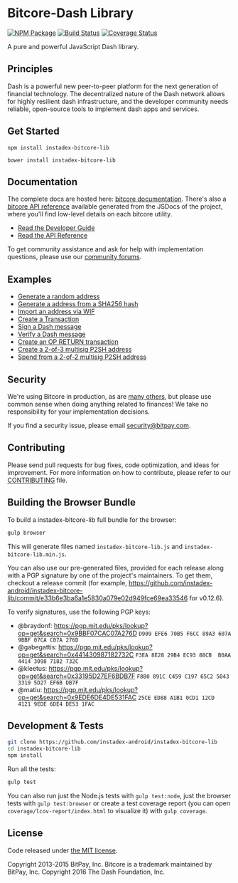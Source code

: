 Bitcore-Dash Library
=======

[![NPM Package](https://img.shields.io/npm/v/instadex-bitcore-lib.svg?style=flat-square)](https://www.npmjs.org/package/instadex-bitcore-lib)
[![Build Status](https://img.shields.io/travis/dashpay/instadex-bitcore-lib.svg?branch=master&style=flat-square)](https://travis-ci.org/dashpay/instadex-bitcore-lib)
[![Coverage Status](https://img.shields.io/coveralls/dashpay/instadex-bitcore-lib.svg?style=flat-square)](https://coveralls.io/github/dashpay/instadex-bitcore-lib?branch=master)

A pure and powerful JavaScript Dash library.

## Principles

Dash is a powerful new peer-to-peer platform for the next generation of financial technology. The decentralized nature of the Dash network allows for highly resilient dash infrastructure, and the developer community needs reliable, open-source tools to implement dash apps and services.

## Get Started

```
npm install instadex-bitcore-lib
```

```
bower install instadex-bitcore-lib
```

## Documentation

The complete docs are hosted here: [bitcore documentation](http://bitcore.io/guide/). There's also a [bitcore API reference](http://bitcore.io/api/) available generated from the JSDocs of the project, where you'll find low-level details on each bitcore utility.

- [Read the Developer Guide](http://bitcore.io/guide/)
- [Read the API Reference](http://bitcore.io/api/)

To get community assistance and ask for help with implementation questions, please use our [community forums](https://forum.bitcore.io/).

## Examples

* [Generate a random address](https://github.com/instadex-android/instadex-bitcore-lib/blob/master/docs/examples.md#generate-a-random-address)
* [Generate a address from a SHA256 hash](https://github.com/instadex-android/instadex-bitcore-lib/blob/master/docs/examples.md#generate-a-address-from-a-sha256-hash)
* [Import an address via WIF](https://github.com/instadex-android/instadex-bitcore-lib/blob/master/docs/examples.md#import-an-address-via-wif)
* [Create a Transaction](https://github.com/instadex-android/instadex-bitcore-lib/blob/master/docs/examples.md#create-a-transaction)
* [Sign a Dash message](https://github.com/instadex-android/instadex-bitcore-lib/blob/master/docs/examples.md#sign-a-bitcoin-message)
* [Verify a Dash message](https://github.com/instadex-android/instadex-bitcore-lib/blob/master/docs/examples.md#verify-a-bitcoin-message)
* [Create an OP RETURN transaction](https://github.com/instadex-android/instadex-bitcore-lib/blob/master/docs/examples.md#create-an-op-return-transaction)
* [Create a 2-of-3 multisig P2SH address](https://github.com/instadex-android/instadex-bitcore-lib/blob/master/docs/examples.md#create-a-2-of-3-multisig-p2sh-address)
* [Spend from a 2-of-2 multisig P2SH address](https://github.com/instadex-android/instadex-bitcore-lib/blob/master/docs/examples.md#spend-from-a-2-of-2-multisig-p2sh-address)


## Security

We're using Bitcore in production, as are [many others](http://bitcore.io#projects), but please use common sense when doing anything related to finances! We take no responsibility for your implementation decisions.

If you find a security issue, please email security@bitpay.com.

## Contributing

Please send pull requests for bug fixes, code optimization, and ideas for improvement. For more information on how to contribute, please refer to our [CONTRIBUTING](https://github.com/instadex-android/instadex-bitcore-lib/blob/master/CONTRIBUTING.md) file.

## Building the Browser Bundle

To build a instadex-bitcore-lib full bundle for the browser:

```sh
gulp browser
```

This will generate files named `instadex-bitcore-lib.js` and `instadex-bitcore-lib.min.js`.

You can also use our pre-generated files, provided for each release along with a PGP signature by one of the project's maintainers. To get them, checkout a release commit (for example, https://github.com/instadex-android/instadex-bitcore-lib/commit/e33b6e3ba6a1e5830a079e02d949fce69ea33546 for v0.12.6).

To verify signatures, use the following PGP keys:
- @braydonf: https://pgp.mit.edu/pks/lookup?op=get&search=0x9BBF07CAC07A276D `D909 EFE6 70B5 F6CC 89A3 607A 9BBF 07CA C07A 276D`
- @gabegattis: https://pgp.mit.edu/pks/lookup?op=get&search=0x441430987182732C `F3EA 8E28 29B4 EC93 88CB  B0AA 4414 3098 7182 732C`
- @kleetus: https://pgp.mit.edu/pks/lookup?op=get&search=0x33195D27EF6BDB7F `F8B0 891C C459 C197 65C2 5043 3319 5D27 EF6B DB7F`
- @matiu: https://pgp.mit.edu/pks/lookup?op=get&search=0x9EDE6DE4DE531FAC `25CE ED88 A1B1 0CD1 12CD  4121 9EDE 6DE4 DE53 1FAC`


## Development & Tests

```sh
git clone https://github.com/instadex-android/instadex-bitcore-lib
cd instadex-bitcore-lib
npm install
```

Run all the tests:

```sh
gulp test
```

You can also run just the Node.js tests with `gulp test:node`, just the browser tests with `gulp test:browser`
or create a test coverage report (you can open `coverage/lcov-report/index.html` to visualize it) with `gulp coverage`.

## License

Code released under [the MIT license](https://github.com/instadex-android/instadex-bitcore-lib/blob/master/LICENSE).

Copyright 2013-2015 BitPay, Inc. Bitcore is a trademark maintained by BitPay, Inc.
Copyright 2016 The Dash Foundation, Inc.
